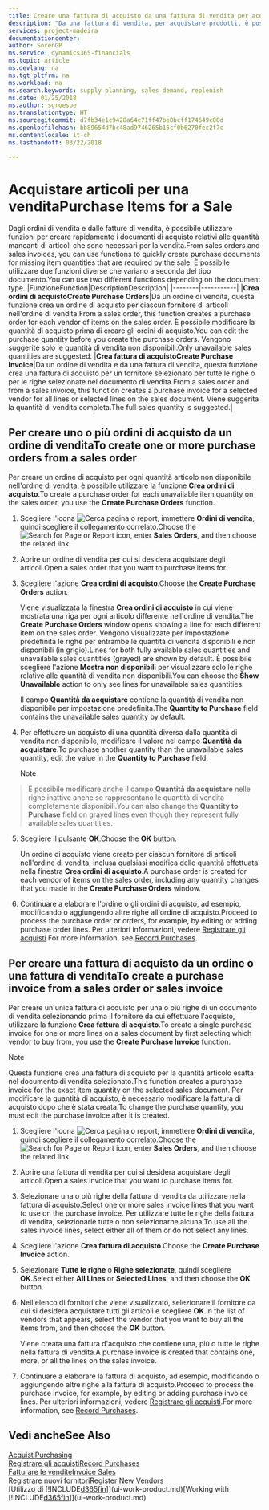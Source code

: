 ```yaml
---
title: Creare una fattura di acquisto da una fattura di vendita per acquistare gli articoli per una vendita | Documenti Microsoft
description: "Da una fattura di vendita, per acquistare prodotti, è possibile creare una fattura di acquisto per un fornitore."
services: project-madeira
documentationcenter: 
author: SorenGP
ms.service: dynamics365-financials
ms.topic: article
ms.devlang: na
ms.tgt_pltfrm: na
ms.workload: na
ms.search.keywords: supply planning, sales demand, replenish
ms.date: 01/25/2018
ms.author: sgroespe
ms.translationtype: HT
ms.sourcegitcommit: d7fb34e1c9428a64c71ff47be8bcff174649c00d
ms.openlocfilehash: bb89654d7bc48ad9746265b15cf0b6270fec2f7c
ms.contentlocale: it-ch
ms.lasthandoff: 03/22/2018

---
```

# <a name="purchase-items-for-a-sale"></a><span data-ttu-id="440d7-103">Acquistare articoli per una vendita</span><span class="sxs-lookup"><span data-stu-id="440d7-103">Purchase Items for a Sale</span></span>
<span data-ttu-id="440d7-104">Dagli ordini di vendita e dalle fatture di vendita, è possibile utilizzare funzioni per creare rapidamente i documenti di acquisto relativi alle quantità mancanti di articoli che sono necessari per la vendita.</span><span class="sxs-lookup"><span data-stu-id="440d7-104">From sales orders and sales invoices, you can use functions to quickly create purchase documents for missing item quantities that are required by the sale.</span></span> <span data-ttu-id="440d7-105">È possibile utilizzare due funzioni diverse che variano a seconda del tipo documento.</span><span class="sxs-lookup"><span data-stu-id="440d7-105">You can use two different functions depending on the document type.</span></span>
|<span data-ttu-id="440d7-106">Funzione</span><span class="sxs-lookup"><span data-stu-id="440d7-106">Function</span></span>|<span data-ttu-id="440d7-107">Description</span><span class="sxs-lookup"><span data-stu-id="440d7-107">Description</span></span>|
|--------|-----------|
|<span data-ttu-id="440d7-108">**Crea ordini di acquisto**</span><span class="sxs-lookup"><span data-stu-id="440d7-108">**Create Purchase Orders**</span></span>|<span data-ttu-id="440d7-109">Da un ordine di vendita, questa funzione crea un ordine di acquisto per ciascun fornitore di articoli nell'ordine di vendita.</span><span class="sxs-lookup"><span data-stu-id="440d7-109">From a sales order, this function creates a purchase order for each vendor of items on the sales order.</span></span> <span data-ttu-id="440d7-110">È possibile modificare la quantità di acquisto prima di creare gli ordini di acquisto.</span><span class="sxs-lookup"><span data-stu-id="440d7-110">You can edit the purchase quantity before you create the purchase orders.</span></span> <span data-ttu-id="440d7-111">Vengono suggerite solo le quantità di vendita non disponibili.</span><span class="sxs-lookup"><span data-stu-id="440d7-111">Only unavailable sales quantities are suggested.</span></span>
|<span data-ttu-id="440d7-112">**Crea fattura di acquisto**</span><span class="sxs-lookup"><span data-stu-id="440d7-112">**Create Purchase Invoice**</span></span>|<span data-ttu-id="440d7-113">Da un ordine di vendita e da una fattura di vendita, questa funzione crea una fattura di acquisto per un fornitore selezionato per tutte le righe o per le righe selezionate nel documento di vendita.</span><span class="sxs-lookup"><span data-stu-id="440d7-113">From a sales order and from a sales invoice, this function creates a purchase invoice for a selected vendor for all lines or selected lines on the sales document.</span></span> <span data-ttu-id="440d7-114">Viene suggerita la quantità di vendita completa.</span><span class="sxs-lookup"><span data-stu-id="440d7-114">The full sales quantity is suggested.</span></span>|

## <a name="to-create-one-or-more-purchase-orders-from-a-sales-order"></a><span data-ttu-id="440d7-115">Per creare uno o più ordini di acquisto da un ordine di vendita</span><span class="sxs-lookup"><span data-stu-id="440d7-115">To create one or more purchase orders from a sales order</span></span>
<span data-ttu-id="440d7-116">Per creare un ordine di acquisto per ogni quantità articolo non disponibile nell'ordine di vendita, è possibile utilizzare la funzione **Crea ordini di acquisto**.</span><span class="sxs-lookup"><span data-stu-id="440d7-116">To create a purchase order for each unavailable item quantity on the sales order, you use the **Create Purchase Orders** function.</span></span>

1. <span data-ttu-id="440d7-117">Scegliere l'icona ![Cerca pagina o report](media/ui-search/search_small.png "icona Cerca pagina o report"), immettere **Ordini di vendita**, quindi scegliere il collegamento correlato.</span><span class="sxs-lookup"><span data-stu-id="440d7-117">Choose the ![Search for Page or Report](media/ui-search/search_small.png "Search for Page or Report icon") icon, enter **Sales Orders**, and then choose the related link.</span></span>
2. <span data-ttu-id="440d7-118">Aprire un ordine di vendita per cui si desidera acquistare degli articoli.</span><span class="sxs-lookup"><span data-stu-id="440d7-118">Open a sales order that you want to purchase items for.</span></span>
3. <span data-ttu-id="440d7-119">Scegliere l'azione **Crea ordini di acquisto**.</span><span class="sxs-lookup"><span data-stu-id="440d7-119">Choose the **Create Purchase Orders** action.</span></span>

    <span data-ttu-id="440d7-120">Viene visualizzata la finestra **Crea ordini di acquisto** in cui viene mostrata una riga per ogni articolo differente nell'ordine di vendita.</span><span class="sxs-lookup"><span data-stu-id="440d7-120">The **Create Purchase Orders** window opens showing a line for each different item on the sales order.</span></span> <span data-ttu-id="440d7-121">Vengono visualizzate per impostazione predefinita le righe per entrambe le quantità di vendita disponibili e non disponibili (in grigio).</span><span class="sxs-lookup"><span data-stu-id="440d7-121">Lines for both fully available sales quantities and unavailable sales quantities (grayed) are shown by default.</span></span> <span data-ttu-id="440d7-122">È possibile scegliere l'azione **Mostra non disponibili** per visualizzare solo le righe relative alle quantità di vendita non disponibili.</span><span class="sxs-lookup"><span data-stu-id="440d7-122">You can choose the **Show Unavailable** action to only see lines for unavailable sales quantities.</span></span>

    <span data-ttu-id="440d7-123">Il campo **Quantità da acquistare** contiene la quantità di vendita non disponibile per impostazione predefinita.</span><span class="sxs-lookup"><span data-stu-id="440d7-123">The **Quantity to Purchase** field contains the unavailable sales quantity by default.</span></span>
4. <span data-ttu-id="440d7-124">Per effettuare un acquisto di una quantità diversa dalla quantità di vendita non disponibile, modificare il valore nel campo **Quantità da acquistare**.</span><span class="sxs-lookup"><span data-stu-id="440d7-124">To purchase another quantity than the unavailable sales quantity, edit the value in the **Quantity to Purchase** field.</span></span>

    > [!NOTE]  
>   <span data-ttu-id="440d7-125">È possibile modificare anche il campo **Quantità da acquistare** nelle righe inattive anche se rappresentano le quantità di vendita completamente disponibili.</span><span class="sxs-lookup"><span data-stu-id="440d7-125">You can also change the **Quantity to Purchase** field on grayed lines even though they represent fully available sales quantities.</span></span>
5. <span data-ttu-id="440d7-126">Scegliere il pulsante **OK**.</span><span class="sxs-lookup"><span data-stu-id="440d7-126">Choose the **OK** button.</span></span>

    <span data-ttu-id="440d7-127">Un ordine di acquisto viene creato per ciascun fornitore di articoli nell'ordine di vendita, inclusa qualsiasi modifica delle quantità effettuata nella finestra **Crea ordini di acquisto**.</span><span class="sxs-lookup"><span data-stu-id="440d7-127">A purchase order is created for each vendor of items on the sales order, including any quantity changes that you made in the **Create Purchase Orders** window.</span></span>
7. <span data-ttu-id="440d7-128">Continuare a elaborare l'ordine o gli ordini di acquisto, ad esempio, modificando o aggiungendo altre righe all'ordine di acquisto.</span><span class="sxs-lookup"><span data-stu-id="440d7-128">Proceed to process the purchase order or orders, for example, by editing or adding purchase order lines.</span></span> <span data-ttu-id="440d7-129">Per ulteriori informazioni, vedere [Registrare gli acquisti](purchasing-how-record-purchases.md).</span><span class="sxs-lookup"><span data-stu-id="440d7-129">For more information, see [Record Purchases](purchasing-how-record-purchases.md).</span></span>


## <a name="to-create-a-purchase-invoice-from-a-sales-order-or-sales-invoice"></a><span data-ttu-id="440d7-130">Per creare una fattura di acquisto da un ordine o una fattura di vendita</span><span class="sxs-lookup"><span data-stu-id="440d7-130">To create a purchase invoice from a sales order or sales invoice</span></span>
<span data-ttu-id="440d7-131">Per creare un'unica fattura di acquisto per una o più righe di un documento di vendita selezionando prima il fornitore da cui effettuare l'acquisto, utilizzare la funzione **Crea fattura di acquisto**.</span><span class="sxs-lookup"><span data-stu-id="440d7-131">To create a single purchase invoice for one or more lines on a sales document by first selecting which vendor to buy from, you use the **Create Purchase Invoice** function.</span></span>

> [!NOTE]  
>   <span data-ttu-id="440d7-132">Questa funzione crea una fattura di acquisto per la quantità articolo esatta nel documento di vendita selezionato.</span><span class="sxs-lookup"><span data-stu-id="440d7-132">This function creates a purchase invoice for the exact item quantity on the selected sales document.</span></span> <span data-ttu-id="440d7-133">Per modificare la quantità di acquisto, è necessario modificare la fattura di acquisto dopo che è stata creata.</span><span class="sxs-lookup"><span data-stu-id="440d7-133">To change the purchase quantity, you must edit the purchase invoice after it is created.</span></span>  

1. <span data-ttu-id="440d7-134">Scegliere l'icona ![Cerca pagina o report](media/ui-search/search_small.png "icona Cerca pagina o report"), immettere **Ordini di vendita**, quindi scegliere il collegamento correlato.</span><span class="sxs-lookup"><span data-stu-id="440d7-134">Choose the ![Search for Page or Report](media/ui-search/search_small.png "Search for Page or Report icon") icon, enter **Sales Orders**, and then choose the related link.</span></span>
2. <span data-ttu-id="440d7-135">Aprire una fattura di vendita per cui si desidera acquistare degli articoli.</span><span class="sxs-lookup"><span data-stu-id="440d7-135">Open a sales invoice that you want to purchase items for.</span></span>
3. <span data-ttu-id="440d7-136">Selezionare una o più righe della fattura di vendita da utilizzare nella fattura di acquisto.</span><span class="sxs-lookup"><span data-stu-id="440d7-136">Select one or more sales invoice lines that you want to use on the purchase invoice.</span></span> <span data-ttu-id="440d7-137">Per utilizzare tutte le righe della fattura di vendita, selezionarle tutte o non selezionarne alcuna.</span><span class="sxs-lookup"><span data-stu-id="440d7-137">To use all the sales invoice lines, select either all of them or do not select any lines.</span></span>
4. <span data-ttu-id="440d7-138">Scegliere l'azione **Crea fattura di acquisto**.</span><span class="sxs-lookup"><span data-stu-id="440d7-138">Choose the **Create Purchase Invoice** action.</span></span>
5. <span data-ttu-id="440d7-139">Selezionare **Tutte le righe** o **Righe selezionate**, quindi scegliere **OK**.</span><span class="sxs-lookup"><span data-stu-id="440d7-139">Select either **All Lines** or **Selected Lines**, and then choose the **OK** button.</span></span>  
6. <span data-ttu-id="440d7-140">Nell'elenco di fornitori che viene visualizzato, selezionare il fornitore da cui si desidera acquistare tutti gli articoli e scegliere **OK**.</span><span class="sxs-lookup"><span data-stu-id="440d7-140">In the list of vendors that appears, select the vendor that you want to buy all the items from, and then choose the **OK** button.</span></span>

    <span data-ttu-id="440d7-141">Viene creata una fattura d'acquisto che contiene una, più o tutte le righe nella fattura di vendita.</span><span class="sxs-lookup"><span data-stu-id="440d7-141">A purchase invoice is created that contains one, more, or all the lines on the sales invoice.</span></span>
7. <span data-ttu-id="440d7-142">Continuare a elaborare la fattura di acquisto, ad esempio, modificando o aggiungendo altre righe alla fattura di acquisto.</span><span class="sxs-lookup"><span data-stu-id="440d7-142">Proceed to process the purchase invoice, for example, by editing or adding purchase invoice lines.</span></span> <span data-ttu-id="440d7-143">Per ulteriori informazioni, vedere [Registrare gli acquisti](purchasing-how-record-purchases.md).</span><span class="sxs-lookup"><span data-stu-id="440d7-143">For more information, see [Record Purchases](purchasing-how-record-purchases.md).</span></span>

## <a name="see-also"></a><span data-ttu-id="440d7-144">Vedi anche</span><span class="sxs-lookup"><span data-stu-id="440d7-144">See Also</span></span>
[<span data-ttu-id="440d7-145">Acquisti</span><span class="sxs-lookup"><span data-stu-id="440d7-145">Purchasing</span></span>](purchasing-manage-purchasing.md)  
[<span data-ttu-id="440d7-146">Registrare gli acquisti</span><span class="sxs-lookup"><span data-stu-id="440d7-146">Record Purchases</span></span>](purchasing-how-record-purchases.md)  
[<span data-ttu-id="440d7-147">Fatturare le vendite</span><span class="sxs-lookup"><span data-stu-id="440d7-147">Invoice Sales</span></span>](sales-how-invoice-sales.md)  
[<span data-ttu-id="440d7-148">Registrare nuovi fornitori</span><span class="sxs-lookup"><span data-stu-id="440d7-148">Register New Vendors</span></span>](purchasing-how-register-new-vendors.md)  
<span data-ttu-id="440d7-149">[Utilizzo di [!INCLUDE[d365fin](includes/d365fin_md.md)]](ui-work-product.md)</span><span class="sxs-lookup"><span data-stu-id="440d7-149">[Working with [!INCLUDE[d365fin](includes/d365fin_md.md)]](ui-work-product.md)</span></span>

